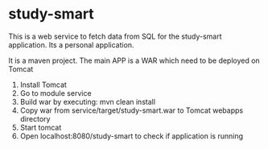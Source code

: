 # study-smart

This is a web service to fetch data from SQL for the study-smart application. Its a personal application.

It is a maven project. The main APP is a WAR which need to be deployed on Tomcat

1. Install Tomcat
2. Go to module service
3. Build war by executing: mvn clean install
4. Copy war from service/target/study-smart.war to Tomcat webapps directory
5. Start tomcat
6. Open localhost:8080/study-smart to check if application is running

